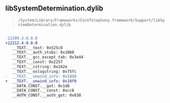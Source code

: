 ## libSystemDetermination.dylib

> `/System/Library/Frameworks/CoreTelephony.framework/Support/libSystemDetermination.dylib`

```diff

-12209.3.0.0.0
+12212.4.0.0.0
   __TEXT.__text: 0x525c8
   __TEXT.__auth_stubs: 0x1060
   __TEXT.__gcc_except_tab: 0x3e44
   __TEXT.__const: 0x2257
   __TEXT.__cstring: 0x242e
   __TEXT.__oslogstring: 0x75fc
-  __TEXT.__unwind_info: 0x18d0
+  __TEXT.__unwind_info: 0x18f0
   __DATA_CONST.__got: 0x1d8
   __DATA_CONST.__const: 0xcc8
   __AUTH_CONST.__auth_got: 0x838

```
